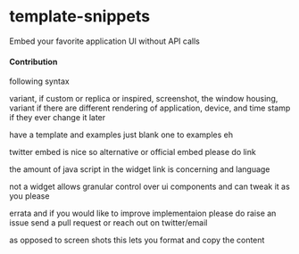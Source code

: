 # template-snippets

Embed your favorite application UI without API calls

#### Contribution

following syntax

variant, if custom or replica or inspired, screenshot, the window housing, variant if there are different rendering of application,
device, and time stamp if they ever change it later

have a template and examples just blank one to examples eh

twitter embed is nice so alternative or official embed please do link

the amount of java script in the widget link is concerning
and language

not a widget allows granular control over ui components and can tweak it as you please

errata and if you would like to improve implementaion please do raise an issue send a pull request or reach out on twitter/email

as opposed to screen shots this lets you format and copy the content
